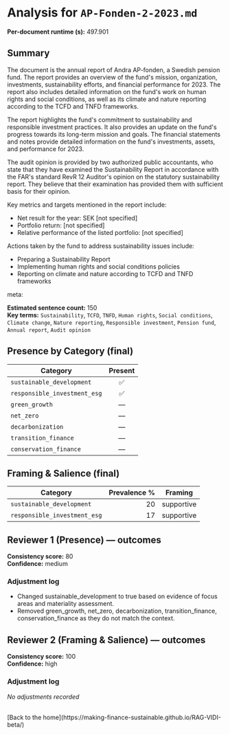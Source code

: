 # Analysis for `AP-Fonden-2-2023.md`

**Per-document runtime (s):** 497.901

## Summary
The document is the annual report of Andra AP-fonden, a Swedish pension fund. The report provides an overview of the fund's mission, organization, investments, sustainability efforts, and financial performance for 2023. The report also includes detailed information on the fund's work on human rights and social conditions, as well as its climate and nature reporting according to the TCFD and TNFD frameworks.

The report highlights the fund's commitment to sustainability and responsible investment practices. It also provides an update on the fund's progress towards its long-term mission and goals. The financial statements and notes provide detailed information on the fund's investments, assets, and performance for 2023.

The audit opinion is provided by two authorized public accountants, who state that they have examined the Sustainability Report in accordance with the FAR's standard RevR 12 Auditor's opinion on the statutory sustainability report. They believe that their examination has provided them with sufficient basis for their opinion.

Key metrics and targets mentioned in the report include:

* Net result for the year: SEK [not specified]
* Portfolio return: [not specified]
* Relative performance of the listed portfolio: [not specified]

Actions taken by the fund to address sustainability issues include:

* Preparing a Sustainability Report
* Implementing human rights and social conditions policies
* Reporting on climate and nature according to TCFD and TNFD frameworks

meta:

**Estimated sentence count:** 150  
**Key terms:** `Sustainability`, `TCFD`, `TNFD`, `Human rights`, `Social conditions`, `Climate change`, `Nature reporting`, `Responsible investment`, `Pension fund`, `Annual report`, `Audit opinion`

## Presence by Category (final)

| Category | Present |
|---|:---:|
| `sustainable_development` | ✅ |
| `responsible_investment_esg` | ✅ |
| `green_growth` | — |
| `net_zero` | — |
| `decarbonization` | — |
| `transition_finance` | — |
| `conservation_finance` | — |

## Framing & Salience (final)

| Category | Prevalence % | Framing |
|---|---:|---|
| `sustainable_development` | 20 | supportive |
| `responsible_investment_esg` | 17 | supportive |

## Reviewer 1 (Presence) — outcomes
**Consistency score:** 80  
**Confidence:** medium

### Adjustment log
- Changed sustainable_development to true based on evidence of focus areas and materiality assessment.
- Removed green_growth, net_zero, decarbonization, transition_finance, conservation_finance as they do not match the context.

## Reviewer 2 (Framing & Salience) — outcomes
**Consistency score:** 100  
**Confidence:** high

### Adjustment log
_No adjustments recorded_

<br />
[Back to the home](https://making-finance-sustainable.github.io/RAG-VIDI-beta/)
